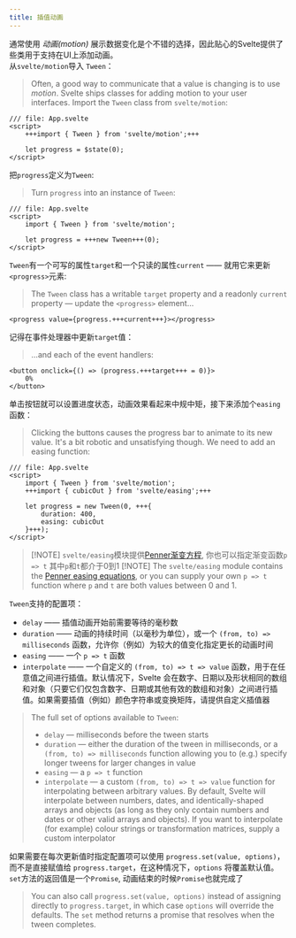 ```yaml
---
title: 插值动画
---
```


通常使用 _动画(motion)_ 展示数据变化是个不错的选择，因此贴心的Svelte提供了些类用于支持在UI上添加动画。   
从`svelte/motion`导入 `Tween`：
> Often, a good way to communicate that a value is changing is to use _motion_. Svelte ships classes for adding motion to your user interfaces.
> Import the `Tween` class from `svelte/motion`:

```svelte
/// file: App.svelte
<script>
	+++import { Tween } from 'svelte/motion';+++

	let progress = $state(0);
</script>
```

把`progress`定义为`Tween`:
> Turn `progress` into an instance of `Tween`:

```svelte
/// file: App.svelte
<script>
	import { Tween } from 'svelte/motion';

	let progress = +++new Tween+++(0);
</script>
```

`Tween`有一个可写的属性`target`和一个只读的属性`current` —— 就用它来更新`<progress>`元素:
> The `Tween` class has a writable `target` property and a readonly `current` property — update the `<progress>` element...

```svelte
<progress value={progress.+++current+++}></progress>
```

记得在事件处理器中更新`target`值：
> ...and each of the event handlers:

```svelte
<button onclick={() => (progress.+++target+++ = 0)}>
	0%
</button>
```
单击按钮就可以设置进度状态，动画效果看起来中规中矩，接下来添加个`easing`函数：
> Clicking the buttons causes the progress bar to animate to its new value. It's a bit robotic and unsatisfying though. We need to add an easing function:

```svelte
/// file: App.svelte
<script>
	import { Tween } from 'svelte/motion';
	+++import { cubicOut } from 'svelte/easing';+++

	let progress = new Tween(0, +++{
		duration: 400,
		easing: cubicOut
	}+++);
</script>
```

> [!NOTE] `svelte/easing`模块提供[Penner渐变方程](https://web.archive.org/web/20190805215728/http://robertpenner.com/easing/), 你也可以指定渐变函数`p => t` 其中`p`和`t`都介于0到1
> [!NOTE] The `svelte/easing` module contains the [Penner easing equations](https://web.archive.org/web/20190805215728/http://robertpenner.com/easing/), or you can supply your own `p => t` function where `p` and `t` are both values between 0 and 1.

`Tween`支持的配置项：
- `delay` —— 插值动画开始前需要等待的毫秒数
- `duration` —— 动画的持续时间（以毫秒为单位），或一个 `(from, to) => milliseconds` 函数，允许你（例如）为较大的值变化指定更长的动画时间
- `easing` —— 一个 `p => t` 函数
- `interpolate` —— 一个自定义的 `(from, to) => t => value` 函数，用于在任意值之间进行插值。默认情况下，Svelte 会在数字、日期以及形状相同的数组和对象（只要它们仅包含数字、日期或其他有效的数组和对象）之间进行插值。如果需要插值（例如）颜色字符串或变换矩阵，请提供自定义插值器

> The full set of options available to `Tween`:
> - `delay` — milliseconds before the tween starts
> - `duration` — either the duration of the tween in milliseconds, or a `(from, to) => milliseconds` function allowing you to (e.g.) specify longer tweens for larger changes in value
> - `easing` — a `p => t` function
> - `interpolate` — a custom `(from, to) => t => value` function for interpolating between arbitrary values. By default, Svelte will interpolate between numbers, dates, and identically-shaped arrays and objects (as long as they only contain numbers and dates or other valid arrays and objects). If you want to interpolate (for example) colour strings or transformation matrices, supply a custom interpolator

如果需要在每次更新值时指定配置项可以使用 `progress.set(value, options)`，而不是直接赋值给 `progress.target`，在这种情况下，`options` 将覆盖默认值。`set`方法的返回值是一个`Promise`, 动画结束的时候`Promise`也就完成了
> You can also call `progress.set(value, options)` instead of assigning directly to `progress.target`, in which case `options` will override the defaults. The `set` method returns a promise that resolves when the tween completes.
